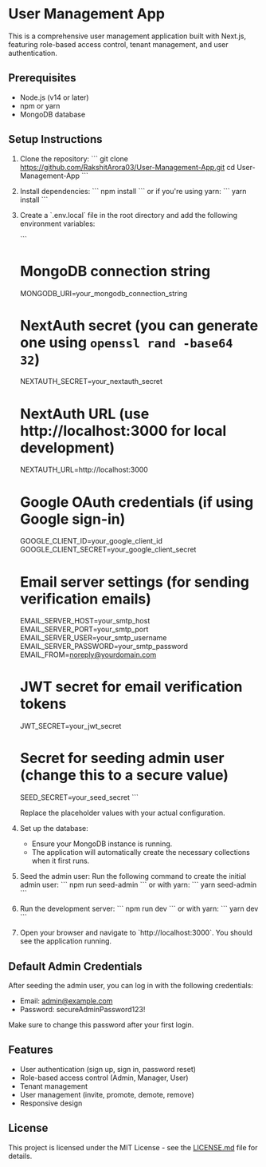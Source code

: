 # User Management App

This is a comprehensive user management application built with Next.js, featuring role-based access control, tenant management, and user authentication.

## Prerequisites

- Node.js (v14 or later)
- npm or yarn
- MongoDB database

## Setup Instructions

1. Clone the repository:
   \`\`\`
   git clone https://github.com/RakshitArora03/User-Management-App.git
   cd User-Management-App
   \`\`\`

2. Install dependencies:
   \`\`\`
   npm install
   \`\`\`
   or if you're using yarn:
   \`\`\`
   yarn install
   \`\`\`

3. Create a \`.env.local\` file in the root directory and add the following environment variables:

   \`\`\`
   # MongoDB connection string
   MONGODB_URI=your_mongodb_connection_string

   # NextAuth secret (you can generate one using `openssl rand -base64 32`)
   NEXTAUTH_SECRET=your_nextauth_secret

   # NextAuth URL (use http://localhost:3000 for local development)
   NEXTAUTH_URL=http://localhost:3000

   # Google OAuth credentials (if using Google sign-in)
   GOOGLE_CLIENT_ID=your_google_client_id
   GOOGLE_CLIENT_SECRET=your_google_client_secret

   # Email server settings (for sending verification emails)
   EMAIL_SERVER_HOST=your_smtp_host
   EMAIL_SERVER_PORT=your_smtp_port
   EMAIL_SERVER_USER=your_smtp_username
   EMAIL_SERVER_PASSWORD=your_smtp_password
   EMAIL_FROM=noreply@yourdomain.com

   # JWT secret for email verification tokens
   JWT_SECRET=your_jwt_secret

   # Secret for seeding admin user (change this to a secure value)
   SEED_SECRET=your_seed_secret
   \`\`\`

   Replace the placeholder values with your actual configuration.

4. Set up the database:
   - Ensure your MongoDB instance is running.
   - The application will automatically create the necessary collections when it first runs.

5. Seed the admin user:
   Run the following command to create the initial admin user:
   \`\`\`
   npm run seed-admin
   \`\`\`
   or with yarn:
   \`\`\`
   yarn seed-admin
   \`\`\`

6. Run the development server:
   \`\`\`
   npm run dev
   \`\`\`
   or with yarn:
   \`\`\`
   yarn dev
   \`\`\`

7. Open your browser and navigate to \`http://localhost:3000\`. You should see the application running.

## Default Admin Credentials

After seeding the admin user, you can log in with the following credentials:

- Email: admin@example.com
- Password: secureAdminPassword123!

Make sure to change this password after your first login.

## Features

- User authentication (sign up, sign in, password reset)
- Role-based access control (Admin, Manager, User)
- Tenant management
- User management (invite, promote, demote, remove)
- Responsive design

## License

This project is licensed under the MIT License - see the [LICENSE.md](LICENSE.md) file for details.

